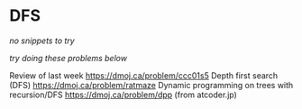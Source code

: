 # DFS

*no snippets to try*

*try doing these problems below*

Review of last week
https://dmoj.ca/problem/ccc01s5 
Depth first search (DFS)
https://dmoj.ca/problem/ratmaze 
Dynamic programming on trees with recursion/DFS
https://dmoj.ca/problem/dpp (from atcoder.jp)
